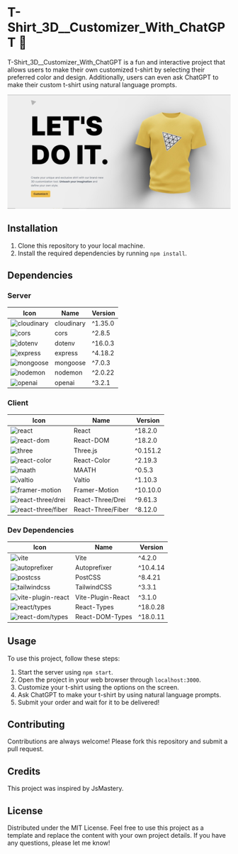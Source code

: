 # T-Shirt_3D__Customizer_With_ChatGPT 👕 

T-Shirt_3D__Customizer_With_ChatGPT is a fun and interactive project that allows users to make their own customized t-shirt by selecting their preferred color and design. Additionally, users can even ask ChatGPT to make their custom t-shirt using natural language prompts.

![screenshot of T-Shirt_3D__Customizer_With_ChatGPT](T-shirt.jpg)

## Installation

1. Clone this repository to your local machine.
2. Install the required dependencies by running `npm install`.

## Dependencies

### Server

| Icon | Name | Version |
| --- | --- | --- |
| ![cloudinary](https://img.shields.io/badge/-cloudinary-blue) | cloudinary | ^1.35.0 |
| ![cors](https://img.shields.io/badge/-cors-blue) | cors | ^2.8.5 |
| ![dotenv](https://img.shields.io/badge/-dotenv-green) | dotenv | ^16.0.3 |
| ![express](https://img.shields.io/badge/-express-red) | express | ^4.18.2 |
| ![mongoose](https://img.shields.io/badge/-mongoose-yellowgreen) | mongoose | ^7.0.3 |
| ![nodemon](https://img.shields.io/badge/-nodemon-blue) | nodemon | ^2.0.22 |
| ![openai](https://img.shields.io/badge/-DeepAI-orange) | openai | ^3.2.1 |

### Client

| Icon | Name | Version |
| --- | --- | --- |
| ![react](https://img.shields.io/badge/-React-blue) | React | ^18.2.0 |
| ![react-dom](https://img.shields.io/badge/-React--DOM-blue) | React-DOM | ^18.2.0 |
| ![three](https://img.shields.io/badge/-Three.js-black) | Three.js | ^0.151.2 |
| ![react-color](https://img.shields.io/badge/-React--Color-yellowgreen) | React-Color | ^2.19.3 |
| ![maath](https://img.shields.io/badge/-MAATH-blueviolet) | MAATH | ^0.5.3 |
| ![valtio](https://img.shields.io/badge/-Valtio-pink) | Valtio | ^1.10.3 |
| ![framer-motion](https://img.shields.io/badge/-Framer--Motion-orange) | Framer-Motion | ^10.10.0 |
| ![react-three/drei](https://img.shields.io/badge/-React--Three/Drei-yellow) | React-Three/Drei | ^9.61.3 |
| ![react-three/fiber](https://img.shields.io/badge/-React--Three/Fiber-yellow) | React-Three/Fiber | ^8.12.0 |

### Dev Dependencies

| Icon | Name | Version |
| --- | --- | --- |
| ![vite](https://img.shields.io/badge/-Vite-red) | Vite | ^4.2.0 |
| ![autoprefixer](https://img.shields.io/badge/-Autoprefixer-green) | Autoprefixer | ^10.4.14 |
| ![postcss](https://img.shields.io/badge/-PostCSS--CLI-blue) | PostCSS | ^8.4.21 |
| ![tailwindcss](https://img.shields.io/badge/-TailwindCSS-blueviolet) | TailwindCSS | ^3.3.1 |
| ![vite-plugin-react](https://img.shields.io/badge/-Vite--Plugin--React-yellowgreen) | Vite-Plugin-React | ^3.1.0 |
| ![react/types](https://img.shields.io/badge/-React--Types-blue) | React-Types | ^18.0.28 |
| ![react-dom/types](https://img.shields.io/badge/-React--DOM--Types-blue) | React-DOM-Types | ^18.0.11 |

## Usage

To use this project, follow these steps:

1. Start the server using `npm start`.
2. Open the project in your web browser through `localhost:3000`.
3. Customize your t-shirt using the options on the screen.
4. Ask ChatGPT to make your t-shirt by using natural language prompts.
5. Submit your order and wait for it to be delivered!

## Contributing

Contributions are always welcome! Please fork this repository and submit a pull request.

## Credits

This project was inspired by JsMastery.

## License

Distributed under the MIT License. Feel free to use this project as a template and replace the content with your own project details. If you have any questions, please let me know!
